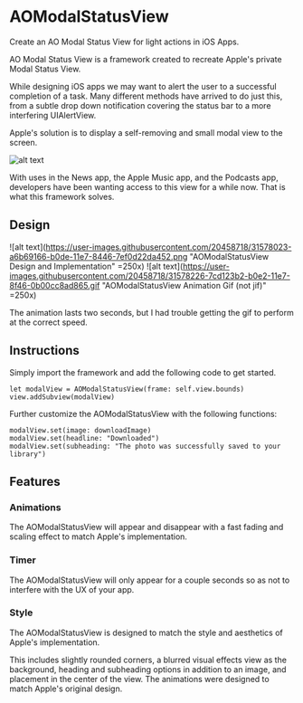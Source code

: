 # AOModalStatusView

Create an AO Modal Status View for light actions in iOS Apps.

AO Modal Status View is a framework created to recreate Apple's private Modal Status View. 

While designing iOS apps we may want to alert the user to a successful completion of a task.
Many different methods have arrived to do just this, from a subtle drop down notification covering the status bar to a more interfering UIAlertView.

Apple's solution is to display a self-removing and small modal view to the screen.

![alt text](https://user-images.githubusercontent.com/20458718/31577957-33ec53ce-b0dd-11e7-8b50-0031889040fd.PNG "Apple's custom use of Modal Status Views")

With uses in the News app, the Apple Music app, and the Podcasts app, developers have been wanting access to this view for a while now. 
That is what this framework solves.

## Design

![alt text](https://user-images.githubusercontent.com/20458718/31578023-a6b69166-b0de-11e7-8446-7ef0d22da452.png "AOModalStatusView Design and Implementation" =250x)
![alt text](https://user-images.githubusercontent.com/20458718/31578226-7cd123b2-b0e2-11e7-8f46-0b00cc8ad865.gif "AOModalStatusView Animation Gif (not jif)" =250x)

The animation lasts two seconds, but I had trouble getting the gif to perform at the correct speed.

## Instructions

Simply import the framework and add the following code to get started.

    let modalView = AOModalStatusView(frame: self.view.bounds)
    view.addSubview(modalView)

Further customize the AOModalStatusView with the following functions:

    modalView.set(image: downloadImage)
    modalView.set(headline: "Downloaded")
    modalView.set(subheading: "The photo was successfully saved to your library")

## Features

### Animations

The AOModalStatusView will appear and disappear with a fast fading and scaling effect to match Apple's implementation.

### Timer

The AOModalStatusView will only appear for a couple seconds so as not to interfere with the UX of your app.

### Style

The AOModalStatusView is designed to match the style and aesthetics of Apple's implementation.

This includes slightly rounded corners,
a blurred visual effects view as the background,
heading and subheading options in addition to an image,
and placement in the center of the view. 
The animations were designed to match Apple's original design.

